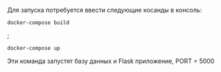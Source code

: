 Для запуска потребуется ввести следующие косанды в консоль:

    docker-compose build

;

    docker-compose up

Эти команда запустят базу данных и Flask приложение, PORT = 5000
